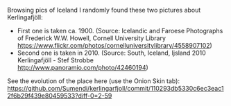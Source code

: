 Browsing pics of Iceland I randomly found these two pictures about Kerlingafjöll:

- First one is taken ca. 1900. (Source: Icelandic and Faroese Photographs of Frederick W.W. Howell, Cornell University Library https://www.flickr.com/photos/cornelluniversitylibrary/4558907102)
- Second one is taken in 2010. (Source: South, Iceland, Ijsland 2010  Kerlingafjöll - Stef Strobbe http://www.panoramio.com/photo/42460194)

See the evolution of the place here (use the Onion Skin tab): https://github.com/Sumendi/kerlingarfjoll/commit/110293db5330c6ec3eac12f6b29f439e80459533?diff-0=2-59
